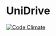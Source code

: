 UniDrive
========
[![Code Climate](https://codeclimate.com/github/SomeLabs/UniDrive/badges/gpa.svg)](https://codeclimate.com/github/SomeLabs/UniDrive)
